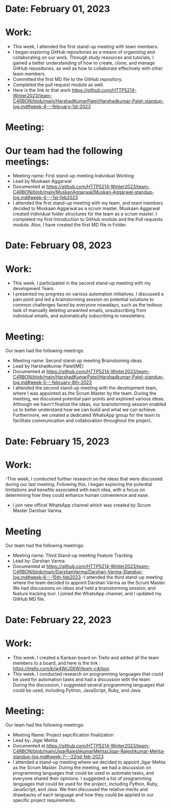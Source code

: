 # Date: February 01, 2023
# Work:
- This week, I attended the first stand-up meeting with team members.
- I began exploring GitHub repositories as a means of organizing and collaborating on our work. Through study resources and tutorials, I gained a better understanding of how to create, clone, and manage GitHub repositories, as well as how to collaborate effectively with other team members. 
- Committed the first MD file to the GitHub repository.
- Completed the pull request module as well.
- Here is the link to that work https://github.com/HTTP5214-Winter2023/team-C4RBON/blob/main/HarshadKumarPatel/Harshadkumar-Patel-standup-log.md#week-4---february-1st-2023
# Meeting: 
# Our team had the following meetings:
- Meeting name: First stand-up meeting Individual Worklog
- Lead by Muskaan Aggarwal
- Documented at https://github.com/HTTP5214-Winter2023/team-C4RBON/blob/main/MuskanAggarwal/Muskan-Aggarwal-standup-log.md#week-4---1st-feb2023 
- I attended the first stand-up meeting with my team, and team members decided to Muskaan Aggarwal as a scrum master. Muskaan Aggarwal created individual folder structures for the team as a scrum master. I completed my first Introduction to GitHub module and the Pull requests module. Also, I have created the first MD file in Folder.

# Date: February 08, 2023
# Work:
- This week, I participated in the second stand-up meeting with my development Team.
- I presented my progress on various automation initiatives. I discussed a pain point and led a brainstorming session on potential solutions to common challenges faced by everyone nowadays, such as the tedious task of manually deleting unwanted emails, unsubscribing from individual emails, and automatically subscribing to newsletters.
# Meeting:
Our team had the following meetings:
- Meeting name: Second stand-up meeting Brainstoming ideas
- Lead by Harshadkumar Patel(ME)
- Documented at https://github.com/HTTP5214-Winter2023/team-C4RBON/blob/main/HarshadKumarPatel/Harshadkumar-Patel-standup-log.md#week-5---february-8th-2023
- I attended the second stand-up meeting with the development team, where I was appointed as the Scrum Master by the team. During the meeting, we discussed potential pain points and explored various ideas. Although we havn't finalize the ideas, our brainstorming session enabled us to better understand how we can build and what we can achieve. Furthermore, we created a dedicated WhatsApp group for the team to facilitate communication and collaboration throughout the project. 

# Date: February 15, 2023
# Work: 
-This week, I conducted further research on the ideas that were discussed during our last meeting. Following this, I began exploring the potential limitations and benefits associated with each idea, with a focus on determining how they could enhance human convenience and ease.
- I join new  officel WhatsApp channel which was created by Scrum Master Darshan Varma.
# Meeting 
Our team had the following meetings:
- Meeting name: Third Stand-up meeting Feature Tracking
- Lead by: Darshan Varma
- Documented at  https://github.com/HTTP5214-Winter2023/team-C4RBON/blob/main/DarshanVarma/Darshan-Varma-Standup-log.md#week-6---15th-feb2023 
-I attended the third stand-up meeting where the team decided to appoint Darshan Varma as the Scrum Master. We had discussions on ideas and held a brainstorming session, and feature tracking tool. I joined the WhatsApp channel, and I updated my GitHub MD file. 

# Date: February 22, 2023
# Work:
- This week, I created a Kanban board on Trello and added all the team members to a board, and here is the link : https://trello.com/b/w4WrJ0XW/team-c4rbon
- This week, I conducted research on programming languages that could be used for automation tasks and had a discussion with the team. During the discussion, I suggested several programming languages that could be used, including Python, JavaScript, Ruby, and Java.
# Meeting:
Our team had the following meetings:
- Meeting Name: Project sepcification finalization
- Lead by: Jigar Mehta
- Documented at https://github.com/HTTP5214-Winter2023/team-C4RBON/blob/main/JigarRajeshkumarMehta/Jigar-Rajeshkumar-Mehta-standup-log.md#week-7---22nd-feb-2023
- I attended a stand-up meeting where we decided to appoint Jigar Mehta as the Scrum Master. During the meeting, we had a discussion on programming languages that could be used to automate tasks, and everyone shared their opinions. I suggested a list of programming languages that could be used for the project, including Python, Ruby, JavaScript, and Java. We then discussed the relative merits and drawbacks of each language and how they could be applied to our specific project requirements.

